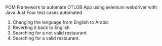 POM Framework to automate OTLOB App using selenium webdriver with Java 
Just Four test cases automated 
1. Changing the language from English to Arabic
2. Reverting it back to English
3. Searching for a not valid restaurant
4. Searching for a valid restaurant.
